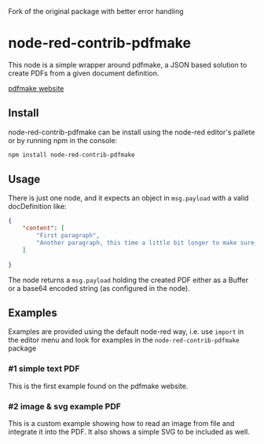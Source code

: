 Fork of the original package with better error handling

# node-red-contrib-pdfmake
This node is a simple wrapper around pdfmake, a JSON based solution to create PDFs from a given document definition.

[pdfmake website](http://pdfmake.org/#/)

## Install
node-red-contrib-pdfmake can be install using the node-red editor's pallete or by running npm in the console:

``` bash
npm install node-red-contrib-pdfmake
```

## Usage
There is just one node, and it expects an object in ```msg.payload``` with a valid docDefinition like:
``` json
{ 
	"content": [
		"First paragraph",
		"Another paragraph, this time a little bit longer to make sure, this line will be divided into at least two lines"
	]
	
}
```

The node returns a ```msg.payload``` holding the created PDF either as a Buffer or a base64 encoded string (as configured in the node).

## Examples
Examples are provided using the default node-red way, i.e. use ```import``` in the editor menu and look for examples in the ```node-red-contrib-pdfmake``` package

### #1 simple text PDF
This is the first example found on the pdfmake website.

### #2 image & svg example PDF
This is a custom example showing how to read an image from file and integrate it into the PDF. It also shows a simple SVG to be included as well.
